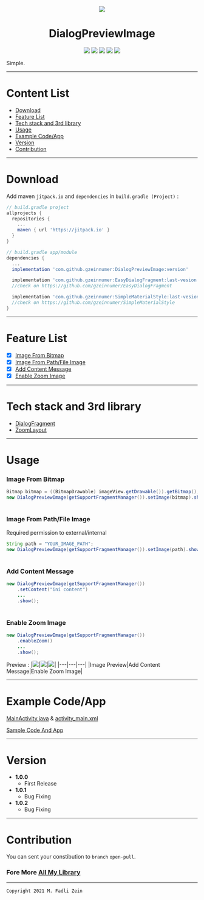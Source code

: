 <p align="center">
  <img src="https://wallpapercave.com/wp/wp2046309.jpg"/>
</p>

<h1 align="center">
    DialogPreviewImage
</h1>

<p align="center">
    <a><img src="https://img.shields.io/badge/Version-1.0.2-brightgreen.svg?style=flat"></a>
    <a><img src="https://img.shields.io/badge/ID-gzeinnumer-blue.svg?style=flat"></a>
    <a><img src="https://img.shields.io/badge/Java-Suport-green?logo=java&style=flat"></a>
    <a><img src="https://img.shields.io/badge/kotlin-Suport-green?logo=kotlin&style=flat"></a>
    <a href="https://github.com/gzeinnumer"><img src="https://img.shields.io/github/followers/gzeinnumer?label=follow&style=social"></a>
    <br>
    <p>Simple.</p>
</p>

---
# Content List
* [Download](#download)
* [Feature List](#feature-list)
* [Tech stack and 3rd library](#tech-stack-and-3rd-library)
* [Usage](#usage)
* [Example Code/App](#example-codeapp)
* [Version](#version)
* [Contribution](#contribution)

---
# Download
Add maven `jitpack.io` and `dependencies` in `build.gradle (Project)` :
```gradle
// build.gradle project
allprojects {
  repositories {
    ...
    maven { url 'https://jitpack.io' }
  }
}

// build.gradle app/module
dependencies {
  ...
  implementation 'com.github.gzeinnumer:DialogPreviewImage:version'

  implementation 'com.github.gzeinnumer:EasyDialogFragment:last-vesion'
  //check on https://github.com/gzeinnumer/EasyDialogFragment

  implementation 'com.github.gzeinnumer:SimpleMaterialStyle:last-vesion'
  //check on https://github.com/gzeinnumer/SimpleMaterialStyle
}
```

---
# Feature List
- [x] [Image From Bitmap](#image-from-bitmap)
- [x] [Image From Path/File Image](#image-from-pathfile-image)
- [x] [Add Content Message](#add-content-message)
- [x] [Enable Zoom Image](#enable-zoom-image)

---
# Tech stack and 3rd library
- [DialogFragment](https://developer.android.com/reference/android/app/DialogFragment)
- [ZoomLayout](https://github.com/natario1/ZoomLayout)

---
# Usage

### Image From Bitmap
```java
Bitmap bitmap = ((BitmapDrawable) imageView.getDrawable()).getBitmap();
new DialogPreviewImage(getSupportFragmentManager()).setImage(bitmap).show();
```

#
### Image From Path/File Image

Required permission to external/internal
```java
String path = "YOUR_IMAGE_PATH";
new DialogPreviewImage(getSupportFragmentManager()).setImage(path).show();
```

#
### Add Content Message
```java
new DialogPreviewImage(getSupportFragmentManager())
    .setContent("ini content")
    ...
    .show();
```

#
### Enable Zoom Image
```java
new DialogPreviewImage(getSupportFragmentManager())
    .enableZoom()
    ...
    .show();
```

Preview :
|<img src="https://github.com/gzeinnumer/DialogPreviewImage/blob/master/preview/example1.gif"/>|<img src="https://github.com/gzeinnumer/DialogPreviewImage/blob/master/preview/example2.gif"/>|<img src="https://github.com/gzeinnumer/DialogPreviewImage/blob/master/preview/example3.gif"/>|
|---|---|---|
|Image Preview|Add Content Message|Enable Zoom Image|

---
# Example Code/App

[MainActivity.java](https://github.com/gzeinnumer/DialogPreviewImage/blob/master/app/src/main/java/com/gzeinnumer/dialogpreviewimage/MainActivity.java) & [activity_main.xml](https://github.com/gzeinnumer/DialogPreviewImage/blob/master/app/src/main/res/layout/activity_main.xml)

[Sample Code And App](https://github.com/gzeinnumer/DialogPreviewImageExample)

---
# Version
- **1.0.0**
  - First Release
- **1.0.1**
  - Bug Fixing
- **1.0.2**
  - Bug Fixing

---
# Contribution
You can sent your constibution to `branch` `open-pull`.

### Fore More [All My Library](https://github.com/gzeinnumer#my-library-list)

---

```
Copyright 2021 M. Fadli Zein
```
